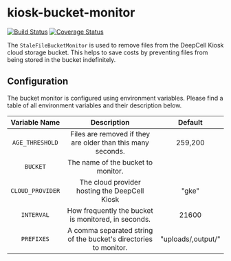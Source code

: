 # kiosk-bucket-monitor

[![Build Status](https://travis-ci.com/vanvalenlab/kiosk-bucket-monitor.svg?branch=master)](https://travis-ci.com/vanvalenlab/kiosk-bucket-monitor)
[![Coverage Status](https://coveralls.io/repos/github/vanvalenlab/kiosk-bucket-monitor/badge.svg?branch=master)](https://coveralls.io/github/vanvalenlab/kiosk-bucket-monitor?branch=master)

The `StaleFileBucketMonitor` is used to remove files from the DeepCell Kiosk cloud storage bucket. This helps to save costs by preventing files from being stored in the bucket indefinitely.

## Configuration

The bucket monitor is configured using environment variables. Please find a table of all environment variables and their description below.

| Variable Name | Description | Default |
| :---: | :---: | :---: |
| `AGE_THRESHOLD` | Files are removed if they are older than this many seconds. | 259,200 |
| `BUCKET` | The name of the bucket to monitor. |
| `CLOUD_PROVIDER` | The cloud provider hosting the DeepCell Kiosk | "gke" |
| `INTERVAL` | How frequently the bucket is monitored, in seconds. | 21600 |
| `PREFIXES` | A comma separated string of the bucket's directories to monitor. | "uploads/,output/" |
